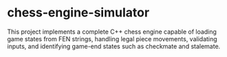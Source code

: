 # chess-engine-simulator
This project implements a complete C++ chess engine capable of loading game states from FEN strings, handling legal piece movements, validating inputs, and identifying game-end states such as checkmate and stalemate.

